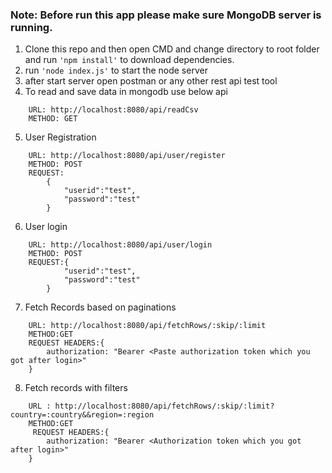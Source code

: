 ### Note: Before run this app please make sure MongoDB server is running.

1. Clone this repo and then open CMD and change directory to root folder and run ```'npm install'``` to download dependencies.
2. run ```'node index.js'``` to start the node server
3. after start server open postman or any other rest api test tool
4. To read and save data in mongodb use below api
```
    URL: http://localhost:8080/api/readCsv
    METHOD: GET
```

5. User Registration
```
    URL: http://localhost:8080/api/user/register
    METHOD: POST
    REQUEST:
        {
            "userid":"test",
            "password":"test"
        }
  ```

6. User login

```
    URL: http://localhost:8080/api/user/login
    METHOD: POST
    REQUEST:{
            "userid":"test",
            "password":"test"
        }
```

7. Fetch Records based on paginations
```
    URL: http://localhost:8080/api/fetchRows/:skip/:limit
    METHOD:GET
    REQUEST HEADERS:{
        authorization: "Bearer <Paste authorization token which you got after login>"
    }
   ```

8. Fetch records with filters
```
    URL : http://localhost:8080/api/fetchRows/:skip/:limit?country=:country&&region=:region
    METHOD:GET
     REQUEST HEADERS:{
        authorization: "Bearer <Authorization token which you got after login>"
    }
    
 ```
